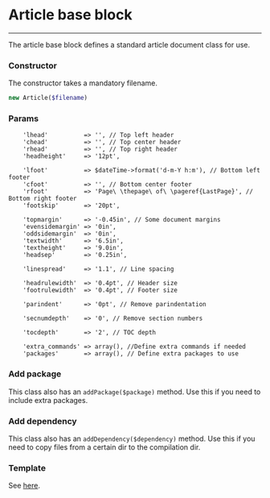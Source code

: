 # Article base block
-------------------------------

The article base block defines a standard article document class for use.

### Constructor

The constructor takes a mandatory filename.

```php
new Article($filename)
```

### Params

```
    'lhead'          => '', // Top left header
    'chead'          => '', // Top center header
    'rhead'          => '', // Top right header
    'headheight'     => '12pt',

    'lfoot'          => $dateTime->format('d-m-Y h:m'), // Bottom left footer
    'cfoot'          => '', // Bottom center footer
    'rfoot'          => 'Page\ \thepage\ of\ \pageref{LastPage}', // Bottom right footer
    'footskip'       => '20pt',

    'topmargin'      => '-0.45in', // Some document margins
    'evensidemargin' => '0in',
    'oddsidemargin'  => '0in',
    'textwidth'      => '6.5in',
    'textheight'     => '9.0in',
    'headsep'        => '0.25in',

    'linespread'     => '1.1', // Line spacing

    'headrulewidth'  => '0.4pt', // Header size
    'footrulewidth'  => '0.4pt', // Footer size

    'parindent'      => '0pt', // Remove parindentation

    'secnumdepth'    => '0', // Remove section numbers

    'tocdepth'       => '2', // TOC depth

    'extra_commands' => array(), //Define extra commands if needed
    'packages'       => array(), // Define extra packages to use
```

### Add package

This class also has an `addPackage($package)` method. Use this if you need to include extra packages.

### Add dependency

This class also has an `addDependency($dependency)` method. Use this if you need to copy files from a certain dir to the compilation dir.

### Template

See [here](https://github.com/bobvandevijver/latex-bundle/blob/master/Resources/views/Base/article.tex.twig).